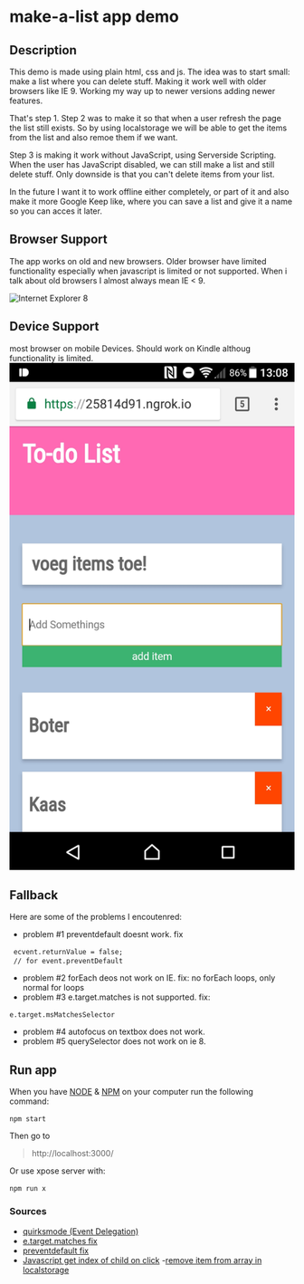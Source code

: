 # make-a-list app demo

## Description
This demo is made using plain html, css and js. The idea was to start small: make a list where you can delete stuff. Making it work well with older browsers like IE 9. Working my way up to newer versions adding newer features. 

That's step 1. Step 2 was to make it so that when a user refresh the page the list still exists. So by using localstorage we will be able to get the items from the list and also remoe them if we want.

Step 3 is making it work without JavaScript, using Serverside Scripting. When the user has JavaScript disabled, we can still make a list and still delete stuff. Only downside is that you can't delete items from your list.

In the future I want it to work offline either completely, or part of it and also make it more Google Keep like, where you can save a list and give it a name so you can acces it later.

## Browser Support
The app works on old and new browsers. Older browser have limited functionality especially when javascript is limited or not supported. When i talk about old browsers I almost always mean IE < 9.

![Internet Explorer 8](ie.png)

## Device Support
most browser on mobile Devices. Should work on Kindle althoug functionality is limited.
![android Chrome](images/mobile.jpg)

## Fallback
Here are some of the problems I encoutenred:
- problem #1 preventdefault doesnt work. 
fix
```
 ecvent.returnValue = false;
 // for event.preventDefault
```
- problem #2 forEach deos not work on IE. fix: no forEach loops, only normal for loops
- problem #3 e.target.matches  is not supported. 
fix: 
```
e.target.msMatchesSelector 
```
- problem #4 autofocus on textbox does not work.
- problem #5 querySelector does not work on ie 8. 

## Run app
When you have [NODE](https://nodejs.org/en/) & [NPM](https://www.npmjs.com/) on your computer run the following command:
```
npm start
```
Then go to 
> http://localhost:3000/

Or use xpose server with:
```
npm run x
```

### Sources
- [quirksmode (Event Delegation)](http://www.quirksmode.org/js/events_order.html)
- [e.target.matches fix](http://stackoverflow.com/questions/37304037/why-my-code-dont-working-in-ie11)
- [preventdefault fix](http://stackoverflow.com/questions/4479216/does-internet-explorer-supports-e-preventdefault)
- [Javascript get index of child on click](https://stackoverflow.com/questions/20818790/javascript-get-index-of-child-on-click)
-[remove item from array in localstorage](https://stackoverflow.com/questions/39725221/remove-an-item-from-an-array-inside-a-local-storage-object-with-javascripthttps://stackoverflow.com/questions/20818790/javascript-get-index-of-child-on-click)

